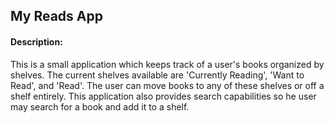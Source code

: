 ## My Reads App

#### Description:
This is a small application which keeps track of a user's books organized by shelves. The current shelves available are 'Currently Reading',
 'Want to Read', and 'Read'. The user can move books to any of these shelves or off a shelf entirely. This application also provides search
 capabilities so he user may search for a book and add it to a shelf.